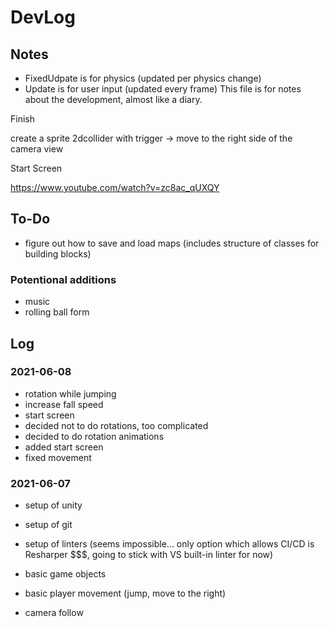 # DevLog

## Notes

- FixedUdpate is for physics (updated per physics change)
- Update is for user input (updated every frame)
This file is for notes about the development, almost like a diary.

Finish

create a sprite
2dcollider with trigger
-> move to the right side of the camera view

Start Screen

https://www.youtube.com/watch?v=zc8ac_qUXQY

## To-Do

- figure out how to save and load maps (includes structure of classes for building blocks)

### Potentional additions

- music
- rolling ball form

## Log

### 2021-06-08

- rotation while jumping
- increase fall speed
- start screen
- decided not to do rotations, too complicated
- decided to do rotation animations
- added start screen
- fixed movement

### 2021-06-07

- setup of unity
- setup of git
- setup of linters (seems impossible... only option which allows CI/CD is Resharper $$$, going to stick with VS built-in linter for now)

- basic game objects
- basic player movement (jump, move to the right)
- camera follow
